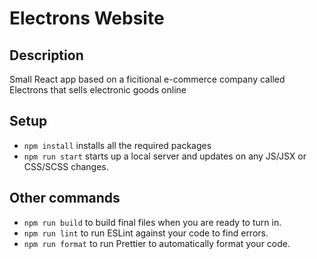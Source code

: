 # Electrons Website

## Description

Small React app based on a ficitional e-commerce company called Electrons that sells electronic goods online

## Setup

- `npm install` installs all the required packages
- `npm run start` starts up a local server and updates on any JS/JSX or CSS/SCSS changes.

## Other commands

- `npm run build` to build final files when you are ready to turn in.
- `npm run lint` to run ESLint against your code to find errors.
- `npm run format` to run Prettier to automatically format your code.
